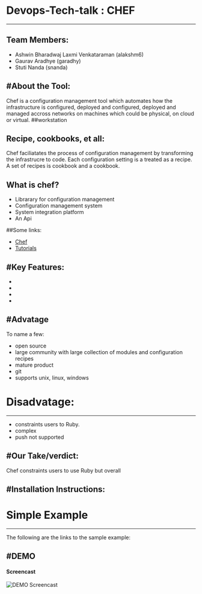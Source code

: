 # Devops-Tech-talk : CHEF
---------------
Team Members:
----
- Ashwin Bharadwaj Laxmi Venkataraman (alakshm6)
- Gaurav Aradhye (garadhy)
- Stuti Nanda (snanda)

#About the Tool:
-----------

Chef is a configuration management tool which automates how the infrastructure is configured, deployed and configured, deployed and managed accross networks on machines which could be physical, on cloud or virtual.
##workstation
##

 ## Recipe, cookbooks, et all: 
Chef faciliatates the process of configuration management by transforming the infrastrucre to code. Each configuration setting is a treated as a recipe. A set of recipes is cookbook and a cookbook. 


## What is chef?

- Librarary for configuration management
- Configuration management system 
- System integration platform 
- An Api 

##Some links: 
- [Chef](https://www.chef.io/chef/)
- [Tutorials](https://learn.chef.io/tutorials/)

#Key Features:
------------
-
-
-
-


#Advatage
-------------
To name a few: 
- open source
- large community with large collection of modules and configuration recipes 
- mature product
- git
- supports unix, linux, windows

# Disadvatage:
--------------
- constraints users to Ruby.
- complex
- push not supported

#Our Take/verdict:
--------------
Chef constraints users to use Ruby but overall 


#Installation Instructions:
--------------


# Simple Example
-----------------
The following are the links to the sample example:


#DEMO
--------------
#### Screencast

![DEMO Screencast](link)
